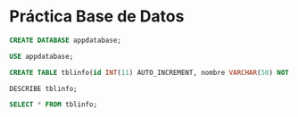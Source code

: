 # Práctica Base de Datos

```sql
CREATE DATABASE appdatabase;
```

```sql
USE appdatabase;
```

```sql
CREATE TABLE tblinfo(id INT(11) AUTO_INCREMENT, nombre VARCHAR(50) NOT NULL, apellido VARCHAR(50) NOT NULL, correo VARCHAR(50) NOT NULL, PRIMARY KEY(id));
```

```sql
DESCRIBE tblinfo;
```

```sql
SELECT * FROM tblinfo;
```